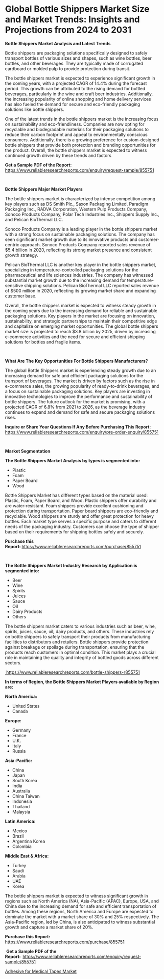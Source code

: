 <p><h1>Global Bottle Shippers Market Size and Market Trends: Insights and Projections from 2024 to 2031</h1></p><p><strong>Bottle Shippers Market Analysis and Latest Trends</strong></p>
<p><p>Bottle shippers are packaging solutions specifically designed to safely transport bottles of various sizes and shapes, such as wine bottles, beer bottles, and other beverages. They are typically made of corrugated cardboard or molded pulp to provide protection during transit. </p><p>The bottle shippers market is expected to experience significant growth in the coming years, with a projected CAGR of 14.4% during the forecast period. This growth can be attributed to the rising demand for bottled beverages, particularly in the wine and craft beer industries. Additionally, the increasing popularity of online shopping and home delivery services has also fueled the demand for secure and eco-friendly packaging solutions like bottle shippers.</p><p>One of the latest trends in the bottle shippers market is the increasing focus on sustainability and eco-friendliness. Companies are now opting for recyclable and biodegradable materials for their packaging solutions to reduce their carbon footprint and appeal to environmentally conscious consumers. Additionally, there is a growing preference for custom-designed bottle shippers that provide both protection and branding opportunities for the product. Overall, the bottle shippers market is expected to witness continued growth driven by these trends and factors.</p></p>
<p><strong>Get a Sample PDF of the Report:&nbsp;</strong> <a href="https://www.reliableresearchreports.com/enquiry/request-sample/855751">https://www.reliableresearchreports.com/enquiry/request-sample/855751</a></p>
<p>&nbsp;</p>
<p><strong>Bottle Shippers Major Market Players</strong></p>
<p><p>The bottle shippers market is characterized by intense competition among key players such as DS Smith Plc., Saxon Packaging Limited, Paradigm Packaging Inc., RADVA Corporation, Western Pulp Products Company, Sonoco Products Company, Polar Tech Industries Inc., Shippers Supply Inc., and Pelican BioThermal LLC.</p><p>Sonoco Products Company is a leading player in the bottle shippers market with a strong focus on sustainable packaging solutions. The company has seen significant market growth due to its innovative products and customer-centric approach. Sonoco Products Company reported sales revenue of $5.4 billion in 2020, reflecting its strong market presence and consistent growth strategy.</p><p>Pelican BioThermal LLC is another key player in the bottle shippers market, specializing in temperature-controlled packaging solutions for the pharmaceutical and life sciences industries. The company has witnessed substantial market growth due to the increasing demand for temperature-sensitive shipping solutions. Pelican BioThermal LLC reported sales revenue of $500 million in 2020, reflecting its growing market share and expanding customer base.</p><p>Overall, the bottle shippers market is expected to witness steady growth in the coming years due to the increasing demand for reliable and sustainable packaging solutions. Key players in the market are focusing on innovation, sustainability, and strategic partnerships to maintain their competitive edge and capitalize on emerging market opportunities. The global bottle shippers market size is projected to reach $3.8 billion by 2025, driven by increasing e-commerce activities and the need for secure and efficient shipping solutions for bottles and fragile items.</p></p>
<p>&nbsp;</p>
<p><strong>What Are The Key Opportunities For Bottle Shippers Manufacturers?</strong></p>
<p><p>The global Bottle Shippers market is experiencing steady growth due to an increasing demand for safe and efficient packaging solutions for the transport of beverages. The market is driven by factors such as the rise in e-commerce sales, the growing popularity of ready-to-drink beverages, and a focus on sustainable packaging solutions. Key players are investing in innovative technologies to improve the performance and sustainability of bottle shippers. The future outlook for the market is promising, with a projected CAGR of 6.8% from 2021 to 2026, as the beverage industry continues to expand and demand for safe and secure packaging solutions rises.</p></p>
<p><strong>Inquire or Share Your Questions If Any Before Purchasing This Report:</strong> <a href="https://www.reliableresearchreports.com/enquiry/pre-order-enquiry/855751">https://www.reliableresearchreports.com/enquiry/pre-order-enquiry/855751</a></p>
<p>&nbsp;</p>
<p><strong>Market Segmentation</strong></p>
<p><strong>The Bottle Shippers Market Analysis by types is segmented into:</strong></p>
<p><ul><li>Plastic</li><li>Foam</li><li>Paper Board</li><li>Wood</li></ul></p>
<p><p>Bottle Shippers Market has different types based on the material used: Plastic, Foam, Paper Board, and Wood. Plastic shippers offer durability and are water-resistant. Foam shippers provide excellent cushioning and protection during transportation. Paper board shippers are eco-friendly and recyclable. Wood shippers are sturdy and offer great protection for heavy bottles. Each market type serves a specific purpose and caters to different needs of the packaging industry. Customers can choose the type of shipper based on their requirements for shipping bottles safely and securely.</p></p>
<p><strong>Purchase this Report:&nbsp;</strong><a href="https://www.reliableresearchreports.com/purchase/855751">https://www.reliableresearchreports.com/purchase/855751</a></p>
<p>&nbsp;</p>
<p><strong>The Bottle Shippers Market Industry Research by Application is segmented into:</strong></p>
<p><ul><li>Beer</li><li>Wine</li><li>Spirits</li><li>Juices</li><li>Sauce</li><li>Oil</li><li>Dairy Products</li><li>Others</li></ul></p>
<p><p>The bottle shippers market caters to various industries such as beer, wine, spirits, juices, sauce, oil, dairy products, and others. These industries rely on bottle shippers to safely transport their products from manufacturing facilities to distributors and retailers. Bottle shippers provide protection against breakage or spoilage during transportation, ensuring that the products reach customers in optimal condition. This market plays a crucial role in maintaining the quality and integrity of bottled goods across different sectors.</p></p>
<p><a href="https://www.reliableresearchreports.com/bottle-shippers-r855751">&nbsp;https://www.reliableresearchreports.com/bottle-shippers-r855751</a></p>
<p><strong>In terms of Region, the Bottle Shippers Market Players available by Region are:</strong></p>
<p>
    <p> <strong> North America: </strong>
        <ul>
            <li>United States</li>
            <li>Canada</li>
        </ul>
        </p> 
    <p> <strong> Europe: </strong>
        <ul>
            <li>Germany</li>
            <li>France</li>
            <li>U.K.</li>
            <li>Italy</li>
            <li>Russia</li>
        </ul>
        </p> 
    <p> <strong> Asia-Pacific: </strong>
        <ul>
            <li>China</li>
            <li>Japan</li>
            <li>South Korea</li>
            <li>India</li>
            <li>Australia</li>
            <li>China Taiwan</li>
            <li>Indonesia</li>
            <li>Thailand</li>
            <li>Malaysia</li>
        </ul>
        </p> 
    <p> <strong> Latin America: </strong>
        <ul>
            <li>Mexico</li>
            <li>Brazil</li>
            <li>Argentina Korea</li>
            <li>Colombia</li>
        </ul>
        </p> 
    <p> <strong> Middle East & Africa: </strong>
        <ul>
            <li>Turkey</li>
            <li>Saudi</li>
            <li>Arabia</li>
            <li>UAE</li>
            <li>Korea</li>
        </ul>
    </p>
    </p>
<p><p>The bottle shippers market is expected to witness significant growth in regions such as North America (NA), Asia-Pacific (APAC), Europe, USA, and China due to the increasing demand for safe and efficient transportation of bottles. Among these regions, North America and Europe are expected to dominate the market with a market share of 30% and 25% respectively. The Asia-Pacific region, led by China, is also anticipated to witness substantial growth and capture a market share of 20%.</p></p>
<p><strong>Purchase this Report: </strong><a href="https://www.reliableresearchreports.com/purchase/855751">https://www.reliableresearchreports.com/purchase/855751</a></p>
<p>&nbsp;<strong>Get a Sample PDF of the Report:&nbsp;&nbsp;</strong><a href="https://www.reliableresearchreports.com/enquiry/request-sample/855751">https://www.reliableresearchreports.com/enquiry/request-sample/855751</a></p>
<p><strong></strong></p>
<p><p><a href="https://github.com/zkngisync/Market-Research-Report-List-1/blob/main/adhesive-for-medical-tapes-market.md">Adhesive for Medical Tapes Market</a></p></p>